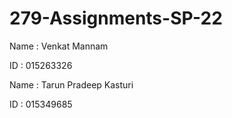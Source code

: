 # 279-Assignments-SP-22

Name : Venkat Mannam

ID : 015263326

Name : Tarun Pradeep Kasturi

ID : 015349685
